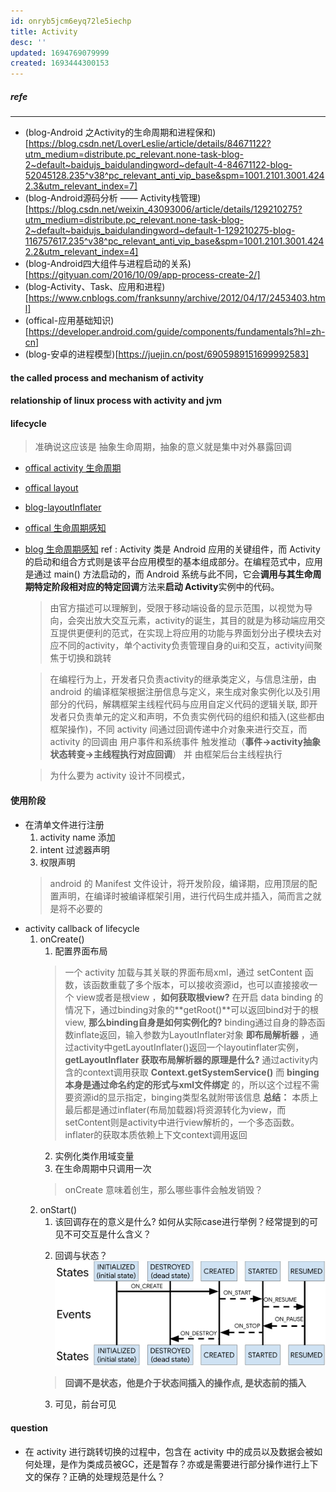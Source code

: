 ```yaml
---
id: onryb5jcm6eyq72le5iechp
title: Activity
desc: ''
updated: 1694769079999
created: 1693444300153
---
```




##### refe
-----
- (blog-Android 之Activity的生命周期和进程保和)[https://blog.csdn.net/LoverLeslie/article/details/84671122?utm_medium=distribute.pc_relevant.none-task-blog-2~default~baidujs_baidulandingword~default-4-84671122-blog-52045128.235^v38^pc_relevant_anti_vip_base&spm=1001.2101.3001.4242.3&utm_relevant_index=7]
- (blog-Android源码分析 —— Activity栈管理)[https://blog.csdn.net/weixin_43093006/article/details/129210275?utm_medium=distribute.pc_relevant.none-task-blog-2~default~baidujs_baidulandingword~default-1-129210275-blog-116757617.235^v38^pc_relevant_anti_vip_base&spm=1001.2101.3001.4242.2&utm_relevant_index=4]
- (blog-Android四大组件与进程启动的关系)[https://gityuan.com/2016/10/09/app-process-create-2/]
- (blog-Activity、Task、应用和进程)[https://www.cnblogs.com/franksunny/archive/2012/04/17/2453403.html]
- (offical-应用基础知识)[https://developer.android.com/guide/components/fundamentals?hl=zh-cn]
- (blog-安卓的进程模型)[https://juejin.cn/post/6905989151699992583]


#### the called process and mechanism of activity

#### relationship of linux process with activity and jvm

#### lifecycle
> 准确说这应该是 抽象生命周期，抽象的意义就是集中对外暴露回调
- [offical activity 生命周期](https://developer.android.com/guide/components/activities/intro-activities?hl=zh-cn)
- [offical layout](https://developer.android.com/guide/topics/ui/declaring-layout?hl=zh-cn)
- [blog-layoutInflater](https://www.cnblogs.com/androidez/p/3164729.html)
- [offical 生命周期感知](https://developer.android.com/topic/libraries/architecture/lifecycle?hl=zh-cn)
- [blog 生命周期感知](https://www.jianshu.com/p/22295c0a48ee)
ref : Activity 类是 Android 应用的关键组件，而 Activity 的启动和组合方式则是该平台应用模型的基本组成部分。在编程范式中，应用是通过 main() 方法启动的，而 Android 系统与此不同，它会**调用与其生命周期特定阶段相对应的特定回调**方法来**启动 Activity**实例中的代码。
    > 由官方描述可以理解到，受限于移动端设备的显示范围，以视觉为导向，会突出放大交互元素，activity的诞生，其目的就是为移动端应用交互提供更便利的范式，在实现上将应用的功能与界面划分出子模块去对应不同的activity，单个activity负责管理自身的ui和交互，activity间聚焦于切换和跳转

    > 在编程行为上，开发者只负责activity的继承类定义，与信息注册，由android 的编译框架根据注册信息与定义，来生成对象实例化以及引用部分的代码，解耦框架主线程代码与应用自定义代码的逻辑关联, 即开发者只负责单元的定义和声明，不负责实例代码的组织和插入(这些都由框架操作)，不同 activity 间通过回调传递中介对象来进行交互，而 activity 的回调由 用户事件和系统事件 触发推动（**事件->activity抽象状态转变->主线程执行对应回调**） 并 由框架后台主线程执行

    > 为什么要为 activity 设计不同模式，

#### 使用阶段
- 在清单文件进行注册
  1. activity name 添加
  2. intent 过滤器声明
  3. 权限声明
  > android 的 Manifest 文件设计，将开发阶段，编译期，应用顶层的配置声明，在编译时被编译框架引用，进行代码生成并插入，简而言之就是将不必要的
- activity callback of lifecycle
  1. onCreate()
     1. 配置界面布局
     > 一个 activity 加载与其关联的界面布局xml，通过 setContent 函数，该函数重载了多个版本，可以接收资源id，也可以直接接收一个 view或者是根view ，**如何获取根view?** 在开启 data binding 的情况下，通过binding对象的**getRoot()**可以返回bind对于的根view, **那么binding自身是如何实例化的?** binding通过自身的静态函数inflate返回，输入参数为LayoutInflater对象 **即布局解析器** ，通过activity中getLayoutInflater()返回一个layoutinflater实例，**getLayoutInflater 获取布局解析器的原理是什么?** 通过activity内含的context调用获取 **Context.getSystemService()** 而  **binging本身是通过命名约定的形式与xml文件绑定** 的，所以这个过程不需要资源id的显示指定，binging类型名就附带该信息
     **总结：** 本质上最后都是通过inflater(布局加载器)将资源转化为view，而setContent则是activity中进行view解析的，一个多态函数。inflater的获取本质依赖上下文context调用返回
     2. 实例化类作用域变量
     3. 在生命周期中只调用一次
     >  onCreate 意味着创生，那么哪些事件会触发销毁？
  2. onStart()
     1. 该回调存在的意义是什么? 如何从实际case进行举例？经常提到的可见不可交互是什么含义？
     >  
     2. 回调与状态？
     ![image](image/lifecycle-states.svg) 
     > **回调不是状态，他是介于状态间插入的操作点, 是状态前的插入**
     3. 可见，前台可见


#### question
- 在 activity 进行跳转切换的过程中，包含在 activity 中的成员以及数据会被如何处理，是作为类成员被GC，还是暂存？亦或是需要进行部分操作进行上下文的保存？正确的处理规范是什么？
  